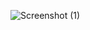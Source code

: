 
![Screenshot (1)](https://github.com/pundalik1975/petinfo/assets/143199674/42055756-5eb3-49d9-8f22-23fbd7f17b43)

